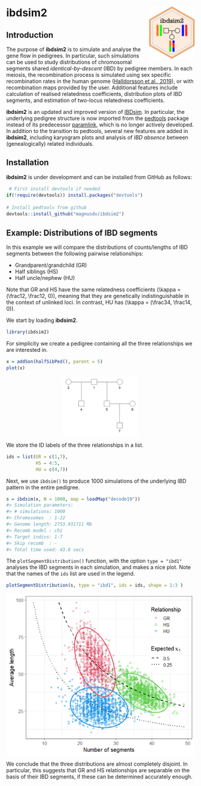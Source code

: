 
<!-- README.md is generated from README.Rmd. Please edit that file -->

# ibdsim2 <img src="man/figures/logo.png" align="right" height=140/>

## Introduction

The purpose of **ibdsim2** is to simulate and analyse the gene flow in
pedigrees. In particular, such simulations can be used to study
distributions of chromosomal segments shared *identical-by-descent*
(IBD) by pedigree members. In each meiosis, the recombination process is
simulated using sex specific recombination rates in the human genome
([Halldorsson et al., 2019](https://doi.org/10.1126/science.aau1043)),
or with recombination maps provided by the user. Additional features
include calculation of realised relatedness coefficients, distribution
plots of IBD segments, and estimation of two-locus relatedness
coefficients.

**ibdsim2** is an updated and improved version of
[IBDsim](https://CRAN.R-project.org/package=IBDsim). In particular, the
underlying pedigree structure is now imported from the
[pedtools](https://CRAN.R-project.org/package=pedtools) package instead
of its predecessor
[paramlink](https://CRAN.R-project.org/package=paramlink), which is no
longer actively developed. In addition to the transition to pedtools,
several new features are added in **ibdsim2**, including karyogram plots
and analysis of *IBD absence* between (genealogically) related
individuals.

## Installation

**ibdsim2** is under development and can be installed from GitHub as
follows:

``` r
 # First install devtools if needed
if(!require(devtools)) install.packages("devtools")

# Install pedtools from github
devtools::install_github("magnusdv/ibdsim2")
```

## Example: Distributions of IBD segments

In this example we will compare the distributions of counts/lengths of
IBD segments between the following pairwise relationships:

  - Grandparent/grandchild (GR)
  - Half siblings (HS)
  - Half uncle/nephew (HU)

Note that GR and HS have the same relatedness coefficients
\(\kappa = (\frac12, \frac12, 0)\), meaning that they are genetically
indistinguishable in the context of unlinked loci. In contrast, HU has
\(\kappa = (\frac34, \frac14, 0)\).

We start by loading **ibdsim2**.

``` r
library(ibdsim2)
```

For simplicity we create a pedigree containing all the three
relationships we are interested in.

``` r
x = addSon(halfSibPed(), parent = 5)
plot(x)
```

<img src="man/figures/README-ibdsim2-example-ped-1.png" width="40%" style="display: block; margin: auto;" />

We store the ID labels of the three relationships in a list.

``` r
ids = list(GR = c(1,7), 
           HS = 4:5, 
           HU = c(4,7))
```

Next, we use `ibdsim()` to produce 1000 simulations of the underlying
IBD pattern in the entire pedigree.

``` r
s = ibdsim(x, N = 1000, map = loadMap("decode19"))
#> Simulation parameters:
#> # simulations: 1000
#> Chromosomes  : 1-22
#> Genome length: 2753.931711 Mb
#> Recomb model : chi
#> Target indivs: 1-7
#> Skip recomb  : -
#> Total time used: 43.6 secs
```

The `plotSegmentDistribution()` function, with the option `type =
"ibd1"` analyses the IBD segments in each simulation, and makes a nice
plot. Note that the names of the `ids` list are used in the legend.

``` r
plotSegmentDistribution(s, type = "ibd1", ids = ids, shape = 1:3 )
```

<img src="man/figures/README-ibdsim2-example-distplot-1.png" style="display: block; margin: auto;" />

We conclude that the three distributions are almost completely disjoint.
In particular, this suggests that GR and HS relationships are separable
on the basis of their IBD segments, if these can be determined
accurately enough.

